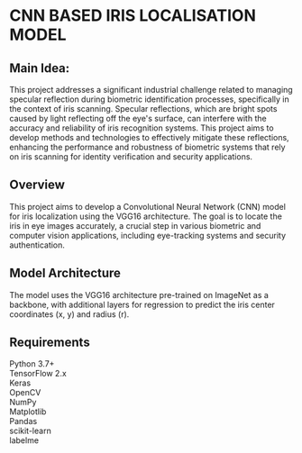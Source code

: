 # CNN BASED IRIS LOCALISATION MODEL

## Main Idea:
This project addresses a significant industrial challenge related to managing specular reflection during biometric identification processes, specifically in the context of iris scanning. Specular reflections, which are bright spots caused by light reflecting off the eye's surface, can interfere with the accuracy and reliability of iris recognition systems. This project aims to develop methods and technologies to effectively mitigate these reflections, enhancing the performance and robustness of biometric systems that rely on iris scanning for identity verification and security applications.

## Overview
This project aims to develop a Convolutional Neural Network (CNN) model for iris localization using the VGG16 architecture. The goal is to locate the iris in eye images accurately, a crucial step in various biometric and computer vision applications, including eye-tracking systems and security authentication.

## Model Architecture
The model uses the VGG16 architecture pre-trained on ImageNet as a backbone, with additional layers for regression to predict the iris center coordinates (x, y) and radius (r).


## Requirements
Python 3.7+<br>
TensorFlow 2.x<br>
Keras<br>
OpenCV<br>
NumPy<br>
Matplotlib<br>
Pandas<br>
scikit-learn<br>
labelme

